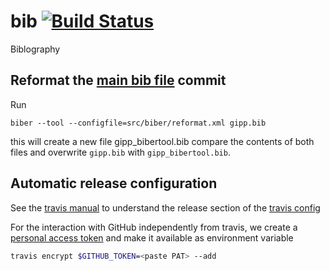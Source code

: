 # bib [![Build Status](https://travis-ci.com/ag-gipp/bib.svg?branch=master)](https://travis-ci.com/ag-gipp/bib)
Biblography

## Reformat the [main bib file](gipp.bib) commit
Run
```
biber --tool --configfile=src/biber/reformat.xml gipp.bib
```
this will create a new file
gipp_bibertool.bib
compare the contents of both files and overwrite `gipp.bib` with
`gipp_bibertool.bib`.

## Automatic release configuration
See the [travis manual](https://docs.travis-ci.com/user/deployment/releases/) to understand the release section of the [travis config](.travis.yml)

For the interaction with GitHub independently from travis, we create
a [personal access token](https://github.com/settings/tokens) and make 
it available as environment variable 
```bash
travis encrypt $GITHUB_TOKEN=<paste PAT> --add
```

